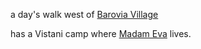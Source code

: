 a day's walk west of [Barovia Village](Barovia%20Village.md)

has a Vistani camp where [Madam Eva](../NPCs/Madam%20Eva.md) lives.
